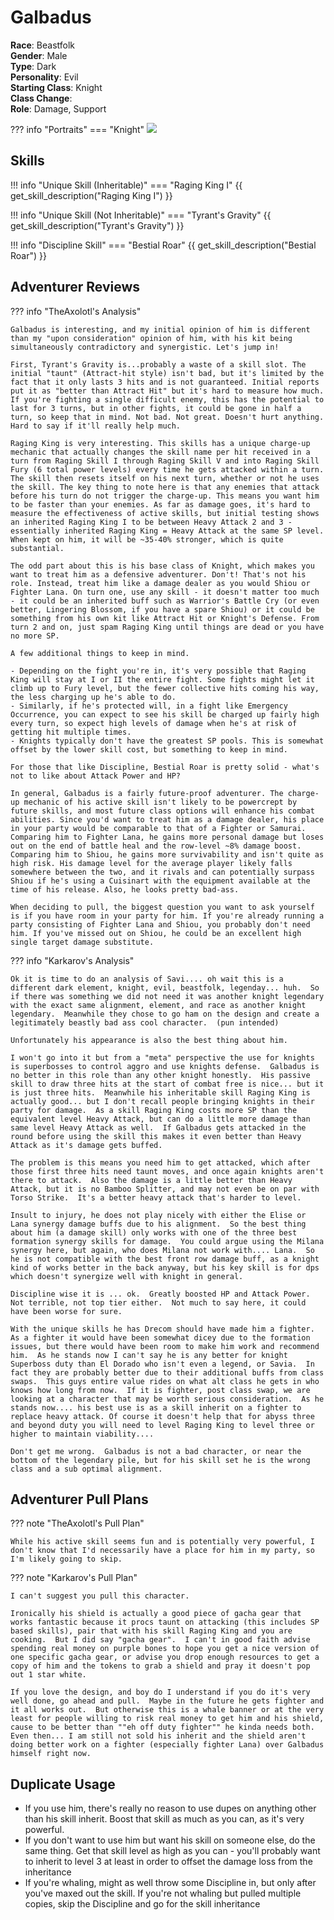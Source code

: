 # Galbadus  

**Race**: Beastfolk  
**Gender**: Male  
**Type**: Dark  
**Personality**: Evil  
**Starting Class**: Knight  
**Class Change**:   
**Role**: Damage, Support

??? info "Portraits"
    === "Knight"
        ![](../img/galbadus-knight.jpg)

## Skills

!!! info "Unique Skill (Inheritable)"
    === "Raging King I"
        {{ get_skill_description("Raging King I") }}

!!! info "Unique Skill (Not Inheritable)"
    === "Tyrant's Gravity"
        {{ get_skill_description("Tyrant's Gravity") }}

!!! info "Discipline Skill"
    === "Bestial Roar"
        {{ get_skill_description("Bestial Roar") }}

## Adventurer Reviews

??? info "TheAxolotl's Analysis"

    Galbadus is interesting, and my initial opinion of him is different than my "upon consideration" opinion of him, with his kit being simultaneously contradictory and synergistic. Let's jump in!

    First, Tyrant's Gravity is...probably a waste of a skill slot. The initial "taunt" (Attract-hit style) isn't bad, but it's limited by the fact that it only lasts 3 hits and is not guaranteed. Initial reports put it as "better than Attract Hit" but it's hard to measure how much. If you're fighting a single difficult enemy, this has the potential to last for 3 turns, but in other fights, it could be gone in half a turn, so keep that in mind. Not bad. Not great. Doesn't hurt anything. Hard to say if it'll really help much.

    Raging King is very interesting. This skills has a unique charge-up mechanic that actually changes the skill name per hit received in a turn from Raging Skill I through Raging Skill V and into Raging Skill Fury (6 total power levels) every time he gets attacked within a turn. The skill then resets itself on his next turn, whether or not he uses the skill. The key thing to note here is that any enemies that attack before his turn do not trigger the charge-up. This means you want him to be faster than your enemies. As far as damage goes, it's hard to measure the effectiveness of active skills, but initial testing shows an inherited Raging King I to be between Heavy Attack 2 and 3 - essentially inherited Raging King = Heavy Attack at the same SP level. When kept on him, it will be ~35-40% stronger, which is quite substantial.

    The odd part about this is his base class of Knight, which makes you want to treat him as a defensive adventurer. Don't! That's not his role. Instead, treat him like a damage dealer as you would Shiou or Fighter Lana. On turn one, use any skill - it doesn't matter too much - it could be an inherited buff such as Warrior's Battle Cry (or even better, Lingering Blossom, if you have a spare Shiou) or it could be something from his own kit like Attract Hit or Knight's Defense. From turn 2 and on, just spam Raging King until things are dead or you have no more SP.

    A few additional things to keep in mind.
    
    - Depending on the fight you're in, it's very possible that Raging King will stay at I or II the entire fight. Some fights might let it climb up to Fury level, but the fewer collective hits coming his way, the less charging up he's able to do.
    - Similarly, if he's protected will, in a fight like Emergency Occurrence, you can expect to see his skill be charged up fairly high every turn, so expect high levels of damage when he's at risk of getting hit multiple times.
    - Knights typically don't have the greatest SP pools. This is somewhat offset by the lower skill cost, but something to keep in mind.
    
    For those that like Discipline, Bestial Roar is pretty solid - what's not to like about Attack Power and HP?

    In general, Galbadus is a fairly future-proof adventurer. The charge-up mechanic of his active skill isn't likely to be powercrept by future skills, and most future class options will enhance his combat abilities. Since you'd want to treat him as a damage dealer, his place in your party would be comparable to that of a Fighter or Samurai. Comparing him to Fighter Lana, he gains more personal damage but loses out on the end of battle heal and the row-level ~8% damage boost. Comparing him to Shiou, he gains more survivability and isn't quite as high risk. His damage level for the average player likely falls somewhere between the two, and it rivals and can potentially surpass Shiou if he's using a Cuisinart with the equipment available at the time of his release. Also, he looks pretty bad-ass.

    When deciding to pull, the biggest question you want to ask yourself is if you have room in your party for him. If you're already running a party consisting of Fighter Lana and Shiou, you probably don't need him. If you've missed out on Shiou, he could be an excellent high single target damage substitute.

??? info "Karkarov's Analysis"

    Ok it is time to do an analysis of Savi.... oh wait this is a different dark element, knight, evil, beastfolk, legenday... huh.  So if there was something we did not need it was another knight legendary with the exact same alignment, element, and race as another knight legendary.  Meanwhile they chose to go ham on the design and create a legitimately beastly bad ass cool character.  (pun intended)

    Unfortunately his appearance is also the best thing about him.

    I won't go into it but from a "meta" perspective the use for knights is superbosses to control aggro and use knights defense.  Galbadus is no better in this role than any other knight honestly.  His passive skill to draw three hits at the start of combat free is nice... but it is just three hits.  Meanwhile his inheritable skill Raging King is actually good... but I don't recall people bringing knights in their party for damage.  As a skill Raging King costs more SP than the equivalent level Heavy Attack, but can do a little more damage than same level Heavy Attack as well.  If Galbadus gets attacked in the round before using the skill this makes it even better than Heavy Attack as it's damage gets buffed.

    The problem is this means you need him to get attacked, which after those first three hits need taunt moves, and once again knights aren't there to attack.  Also the damage is a little better than Heavy Attack, but it is no Bamboo Splitter, and may not even be on par with Torso Strike.  It's a better heavy attack that's harder to level.

    Insult to injury, he does not play nicely with either the Elise or Lana synergy damage buffs due to his alignment.  So the best thing about him (a damage skill) only works with one of the three best formation synergy skills for damage.  You could argue using the Milana synergy here, but again, who does Milana not work with.... Lana.  So he is not compatible with the best front row damage buff, as a knight kind of works better in the back anyway, but his key skill is for dps which doesn't synergize well with knight in general.

    Discipline wise it is ... ok.  Greatly boosted HP and Attack Power.  Not terrible, not top tier either.  Not much to say here, it could have been worse for sure.

    With the unique skills he has Drecom should have made him a fighter.  As a fighter it would have been somewhat dicey due to the formation issues, but there would have been room to make him work and recommend him.  As he stands now I can't say he is any better for knight Superboss duty than El Dorado who isn't even a legend, or Savia.  In fact they are probably better due to their additional buffs from class swaps.  This guys entire value rides on what alt class he gets in who knows how long from now.  If it is fighter, post class swap, we are looking at a character that may be worth serious consideration.  As he stands now.... his best use is as a skill inherit on a fighter to replace heavy attack. Of course it doesn't help that for abyss three and beyond duty you will need to level Raging King to level three or higher to maintain viability....

    Don't get me wrong.  Galbadus is not a bad character, or near the bottom of the legendary pile, but for his skill set he is the wrong class and a sub optimal alignment.

## Adventurer Pull Plans

??? note "TheAxolotl's Pull Plan"

    While his active skill seems fun and is potentially very powerful, I don't know that I'd necessarily have a place for him in my party, so I'm likely going to skip.

??? note "Karkarov's Pull Plan"

    I can't suggest you pull this character.

    Ironically his shield is actually a good piece of gacha gear that works fantastic because it procs taunt on attacking (this includes SP based skills), pair that with his skill Raging King and you are cooking.  But I did say "gacha gear".  I can't in good faith advise spending real money on purple bones to hope you get a nice version of one specific gacha gear, or advise you drop enough resources to get a copy of him and the tokens to grab a shield and pray it doesn't pop out 1 star white.  

    If you love the design, and boy do I understand if you do it's very well done, go ahead and pull.  Maybe in the future he gets fighter and it all works out.  But otherwise this is a whale banner or at the very least for people willing to risk real money to get him and his shield, cause to be better than ""eh off duty fighter"" he kinda needs both.  Even then... I am still not sold his inherit and the shield aren't doing better work on a fighter (especially fighter Lana) over Galbadus himself right now.

## Duplicate Usage

- If you use him, there's really no reason to use dupes on anything other than his skill inherit. Boost that skill as much as you can, as it's very powerful.
- If you don't want to use him but want his skill on someone else, do the same thing. Get that skill level as high as you can - you'll probably want to inherit to level 3 at least in order to offset the damage loss from the inheritance
- If you're whaling, might as well throw some Discipline in, but only after you've maxed out the skill. If you're not whaling but pulled multiple copies, skip the Discipline and go for the skill inheritance